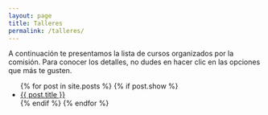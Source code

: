 ```yaml
---
layout: page
title: Talleres
permalink: /talleres/
---
```

A continuación te presentamos la lista de cursos organizados por la comisión.
Para conocer los detalles, no dudes en hacer clic en las opciones que más te gusten.

<ul>
  {% for post in site.posts %}
    {% if post.show %}
      <li>
        <a href="{{ post.url }}">{{ post.title }}</a>
      </li>
    {% endif %}
  {% endfor %}
</ul>
